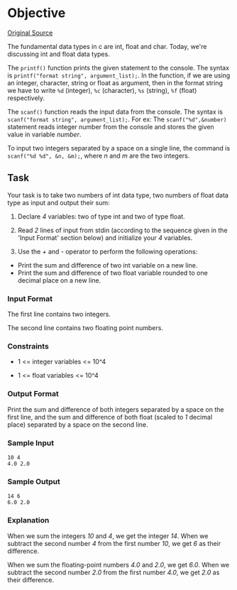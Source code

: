# Objective

[Original Source](https://www.hackerrank.com/challenges/sum-numbers-c)

The fundamental data types in c are int, float and char. Today, we're
discussing int and float data types.

The `printf()` function prints the given statement to the console. The syntax
is `printf("format string", argument_list);`. In the function, if we are using
an integer, character, string or float as argument, then in the format string
we have to write `%d` (integer), `%c` (character), `%s` (string), `%f` (float)
respectively.

The `scanf()` function reads the input data from the console. The syntax is
`scanf("format string", argument_list);`. For ex: The `scanf("%d",&number)`
statement reads integer number from the console and stores the given value in
variable *number*.

To input two integers separated by a space on a single line, the command is
`scanf("%d %d", &n, &m);`, where *n* and *m* are the two integers.

## Task

Your task is to take two numbers of int data type, two numbers of float data
type as input and output their sum:

1. Declare *4* variables: two of type int and two of type float.

2. Read *2* lines of input from stdin (according to the sequence given in the
   'Input Format' section below) and initialize your *4* variables.

3. Use the *+* and *-* operator to perform the following operations:
  * Print the sum and difference of two int variable on a new line.
  * Print the sum and difference of two float variable rounded to one decimal
    place on a new line.

### Input Format

The first line contains two integers.

The second line contains two floating point numbers.

### Constraints

* 1 <= integer variables <= 10^4

* 1 <= float variables <= 10^4

### Output Format

Print the sum and difference of both integers separated by a space on the first
line, and the sum and difference of both float (scaled to *1* decimal place)
separated by a space on the second line.

### Sample Input

```
10 4
4.0 2.0
```

### Sample Output

```
14 6
6.0 2.0
```

### Explanation

When we sum the integers *10* and *4*, we get the integer *14*. When we
subtract the second number *4* from the first number *10*, we get *6* as their
difference.

When we sum the floating-point numbers *4.0* and *2.0*, we get *6.0*. When we
subtract the second number *2.0* from the first number *4.0*, we get *2.0* as
their difference.

